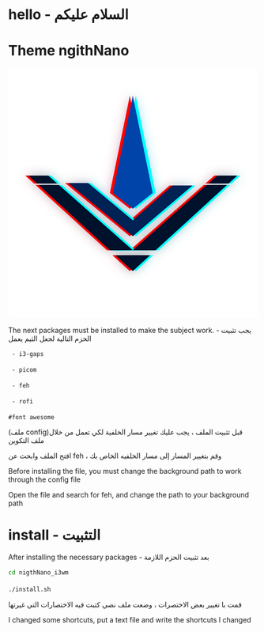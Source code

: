 # hello - السلام عليكم

# Theme ngithNano 

![title](iconteme.svg)

The next packages must be installed to make the subject work. - يجب تثبيت الحزم التالية لجعل الثيم يعمل

```
 - i3-gaps

 - picom

 - feh

 - rofi

#font awesome
```


(ملف config)قبل تثبيت الملف ، يجب عليك تغيير مسار الخلفية لكي تعمل من خلال ملف التكوين

افتح الملف وابحث عن feh ، وقم بتغيير المسار إلى مسار الخلفيه الخاص بك


Before installing the file, you must change the background path to work through the config file

Open the file and search for feh, and change the path to your background path

# install - التثبيت
 
After installing the necessary packages -
بعد تثبيت الحزم اللازمة

```sh
cd nigthNano_i3wm

./install.sh

```


قمت با تغيير بعض الاختصرات ، وضعت ملف نصي كتبت فيه الاختصارات التي غيرتها 

I changed some shortcuts, put a text file and write the shortcuts I changed


